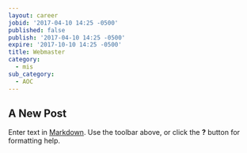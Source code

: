 ```yaml
---
layout: career
jobid: '2017-04-10 14:25 -0500'
published: false
publish: '2017-04-10 14:25 -0500'
expire: '2017-10-10 14:25 -0500'
title: Webmaster
category:
  - mis
sub_category:
  - AOC
---
```

## A New Post

Enter text in [Markdown](http://daringfireball.net/projects/markdown/). Use the toolbar above, or click the **?** button for formatting help.
